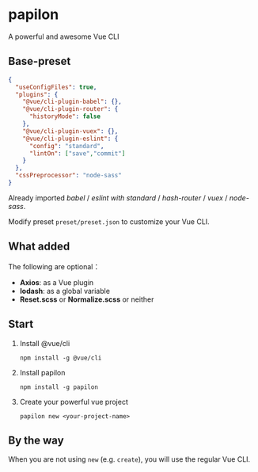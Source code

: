 # papilon

A powerful and awesome Vue CLI

## Base-preset

```json
{
  "useConfigFiles": true,
  "plugins": {
    "@vue/cli-plugin-babel": {},
    "@vue/cli-plugin-router": {
      "historyMode": false
    },
    "@vue/cli-plugin-vuex": {},
    "@vue/cli-plugin-eslint": {
      "config": "standard",
      "lintOn": ["save","commit"]
    }
  },
  "cssPreprocessor": "node-sass"
}
```

Already imported *babel* / *eslint with standard* / *hash-router* / *vuex* / *node-sass*.

Modify preset `preset/preset.json` to customize your Vue CLI.

## What added

The following are optional：

- **Axios**: as a Vue plugin
- **lodash**: as a global variable
- **Reset.scss** or **Normalize.scss**  or neither

## Start

1. Install @vue/cli

   ```shell
   npm install -g @vue/cli
   ```

2. Install papilon

   ```shell
   npm install -g papilon
   ```

3. Create your powerful vue project

   ```shell
   papilon new <your-project-name>
   ```

## By the way

When you are not using `new` (e.g. `create`), you will use the regular Vue CLI.